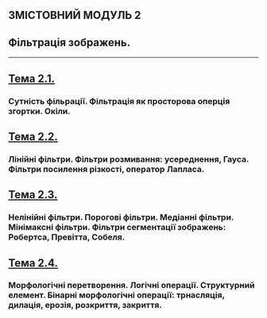 ## **ЗМІСТОВНИЙ МОДУЛЬ 2**
## **Фільтрація зображень.**
- - -
## [**Тема 2.1.**](19_20_DIP_Modulo_2_1.pdf)
### **Сутність фільрації. Фільтрація як просторова оперція згортки. Окіли.**
## [**Тема 2.2.**](19_20_DIP_Modulo_2_2.pdf)
### **Лінійні фільтри. Фільтри розмивання: усереднення, Гауса. Фільтри посилення різкості, оператор Лапласа.**
## [**Тема 2.3.**](19_20_DIP_Modulo_2_3.pdf)
### **Нелінійні фільтри. Порогові фільтри. Медіанні фільтри. Мінімаксні фільтри. Фільтри сегментації зображень: Робертса, Превітта, Собеля.**
## [**Тема 2.4.**](19_20_DIP_Modulo_2_4.pdf)
### **Морфологічні перетворення. Логічні операції. Структурний елемент.  Бінарні морфологічні операції: трнасляція, дилація, ерозія, розкриття, закриття.**
